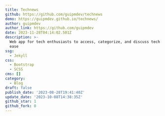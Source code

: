 ```yaml
---
title: Technews
github: https://github.com/guipmdev/technews
demo: https://guipmdev.github.io/technews/
author: guipmdev
author_link: https://github.com/guipmdev
date: 2023-11-28T04:14:02.501Z
description: >-
  Web app for tech enthusiasts to access, categorize, and discuss tech news with
  ease
ssg:
  - Jekyll
css:
  - Bootstrap
  - SCSS
cms: []
category:
  - Blog
draft: false
publish_date: '2023-08-28T19:41:40Z'
update_date: '2023-10-08T14:38:35Z'
github_star: 1
github_fork: 0
---
```

